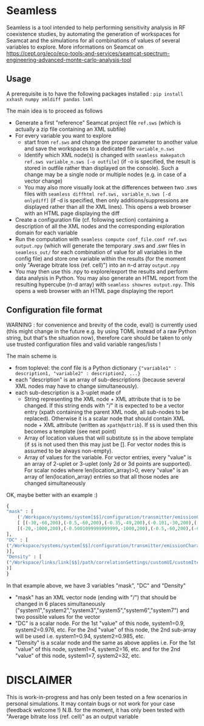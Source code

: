 # Seamless
Seamless is a tool intended to help performing sensitivity analysis in RF coexistence studies, by automating the generation of workspaces for Seamcat and the simulations for all combinations of values of several variables to explore.
More informations on Seamcat on https://cept.org/eco/eco-tools-and-services/seamcat-spectrum-engineering-advanced-monte-carlo-analysis-tool

## Usage
A prerequisite is to have the following packages installed : `pip install xxhash numpy xmldiff pandas lxml`

The main idea is to proceed as follows
* Generate a first "reference" Seamcat project file `ref.sws` (which is actually a zip file containing an XML subfile)
* For every variable you want to explore
  * start from `ref.sws` and change the proper parameter to another value and save the workspaces to a dedicated file `variable_n.sws`
  * Identify which XML node(s) is changed with `seamless makepatch ref.sws variable_n.sws [-o outfile]` (if -o is specified, the result is stored in outfile rather than displayed on the console). Such a change may be a single node or multiple nodes (e.g. in case of a vector change)
  * You may also more visually look at the differences between two .sws files with `seamless diffhtml ref.sws, variable_n.sws [-d onlydiff]` (if -d is specified, then only additions/suppressions are displayed rather than all the XML lines). This opens a web browser with an HTML page displaying the diff
* Create a configuration file (cf. following section) containing a description of all the XML nodes and the corresponding exploration domain for each variable
* Run the computation with `seamless compute conf_file.conf ref.sws output.npy` (which will generate the temporary .sws and .swr files in `seamless_out/` for each combination of value for all variables in the config file) and store one variable within the results (for the moment only "Average bitrate loss (ref. cell)") into an n-d array `output.npy`
* You may then use this .npy to explore/export the results and perform data analysis in Python. You may also generate an HTML report from the resulting hypercube (n-d array) with `seamless showres output.npy`. This opens a web browser with an HTML page displaying the report

## Configuration file format
WARNING : for convenience and brevity of the code, eval() is currently used (this might change in the future e.g. by using TOML instead of a raw Python string, but that's the situation now), therefore care should be taken to only use trusted configuration files and valid variable ranges/lists !

The main scheme is
* from toplevel: the conf file is a Python dictionary `{"variable1" : description1, "variable2" : description2, ...}`
* each "description" is an array of sub-descriptions (because several XML nodes may have to change simultaneously).
* each sub-description is a 3-uplet made of
  * String representing the XML node + XML attribute that is to be changed. If this string ends with "/" it is expected to be a vector entry (xpath containing the parent XML node, all sub-nodes to be replaced). Otherwise it is a scalar node that should contain XML node + XML attribute (written as `xpath@attrib`). If `$$` is used then this becomes a template (see next point)
  * Array of location values that will substitute `$$` in the above template (if `$$` is not used then this may just be []. For vector nodes this is assumed to be always non-empty).
  * Array of values for the variable. For vector entries, every "value" is an array of 2-uplet or 3-uplet (only 2d or 3d points are supported). For scalar nodes where len(location_array)>0, every "value" is an array of len(location_array) entries so that all those nodes are changed simultaneously

OK, maybe better with an example :)
```python
{
"mask" : [
    ('/Workspace/systems/system[$$]/configuration/transmitter/emissionCharacteristics/emissionMask/', [1,2,3,5,6,7],
    [ [(-30,-60,200),(-0.5,-60,200),(-0.35,-49,200),(-0.101,-30,200),(-0.1,0,200),(0.1,0,200),(0.101,-30,200),(0.35,-49,200),(0.5,-60,200),(30,-60,200)],
    [(-20,-1000,200),(-0.5001099999999999,-1000,200),(-0.5,-60,200),(-0.35,-49,200),(-0.101,-30,200),(-0.1,0,200),(0.1,0,200),(0.101,-30,200),(0.35,-49,200),(0.5,-60,200),(0.5001099999999999,-1000,200),(20,-1000,200)] ] )
],
"DC" : [
("/Workspace/systems/system[$$]/configuration/transmitter/emissionCharacteristics/power/distribution/user-defined-stair/point2d[1]@y", [1,2,3,5,6,7], [ [0.9,0.976,0.999]*2, [0.94,0.985,0.9994]*2]
)],
"Density" : [
("/Workspace/links/link[$$]/path/correlationSettings/customUI/customItem[2]@activeTx", [1,2,3,4], [ [4,16,78,1], [7,32,156,3] ]
)]
}
```

In that example above, we have 3 variables "mask", "DC" and "Density"
* "mask" has an XML vector node (ending with "/") that should be changed in 6 places simultaneously ("system1","system2","system3","system5","system6","system7") and two possible values for the vector
* "DC" is a scalar node. For the 1st "value" of this node, system1=0.9, system2=0.976, etc. For the 2nd "value" of this node, the 2nd sub-array will be used i.e. system1=0.94, system2=0.985, etc.
* "Density" is a scalar node and the same as above applies i.e. For the 1st "value" of this node, system1=4, system2=16, etc. and for the 2nd "value" of this node, system1=7, system2=32, etc.

# DISCLAIMER
This is work-in-progress and has only been tested on a few scenarios in personal simulations. It may contain bugs or not work for your case (feedback welcome !)
N.B. for the moment, it has only been tested with "Average bitrate loss (ref. cell)" as an output variable
